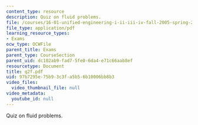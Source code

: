 ```yaml
---
content_type: resource
description: Quiz on fluid problems.
file: /courses/16-01-unified-engineering-i-ii-iii-iv-fall-2005-spring-2006/97b7295e75b93c3fa5b56b10006bb8b3_q2f.pdf
file_type: application/pdf
learning_resource_types:
- Exams
ocw_type: OCWFile
parent_title: Exams
parent_type: CourseSection
parent_uid: dc102ab9-fad7-5fe0-6da4-e71c66aab8ef
resourcetype: Document
title: q2f.pdf
uid: 97b7295e-75b9-3c3f-a5b5-6b10006bb8b3
video_files:
  video_thumbnail_file: null
video_metadata:
  youtube_id: null
---
```

Quiz on fluid problems.

